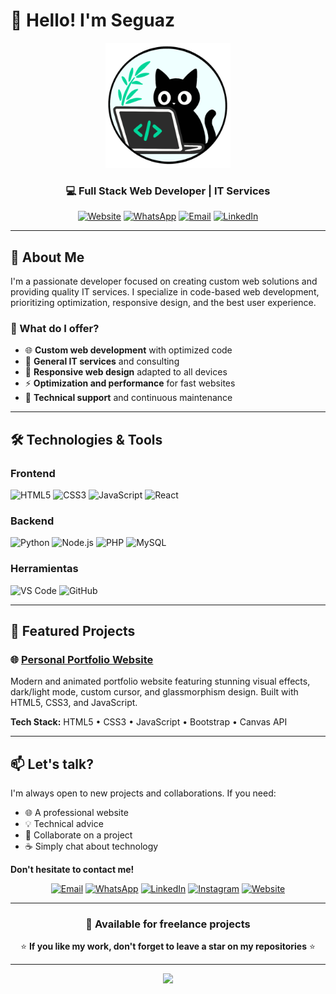 # 👋 Hello! I'm Seguaz

<div align="center">
  
  <!-- logo -->
  <img src="https://github.com/Seguaz/Seguaz/blob/main/assets/logo.png" alt="Logo Seguaz" width="200"/>
  
  ### 💻 Full Stack Web Developer | IT Services
  
  [![Website](https://img.shields.io/badge/Website-4285F4?style=for-the-badge&logo=google-chrome&logoColor=white)](https://seguaz.github.io/seguaz-main/)
  [![WhatsApp](https://img.shields.io/badge/WhatsApp-25D366?style=for-the-badge&logo=whatsapp&logoColor=white)](https://wa.me/34618079862)
  [![Email](https://img.shields.io/badge/Email-D14836?style=for-the-badge&logo=gmail&logoColor=white)](mailto:noeseguaz@gmail.com)
  [![LinkedIn](https://img.shields.io/badge/LinkedIn-0077B5?style=for-the-badge&logo=linkedin&logoColor=white)](https://www.linkedin.com/in/noelia-segura-seguaz-50385b38b/)
  
</div>

---

## 🚀 About Me

I'm a passionate developer focused on creating custom web solutions and providing quality IT services. I specialize in code-based web development, prioritizing optimization, responsive design, and the best user experience.

### 🎯 What do I offer?

- 🌐 **Custom web development** with optimized code
- 💼 **General IT services** and consulting
- 🎨 **Responsive web design** adapted to all devices
- ⚡ **Optimization and performance** for fast websites
- 🔧 **Technical support** and continuous maintenance

---

## 🛠️ Technologies & Tools

### Frontend
![HTML5](https://img.shields.io/badge/HTML5-E34F26?style=for-the-badge&logo=html5&logoColor=white)
![CSS3](https://img.shields.io/badge/CSS3-1572B6?style=for-the-badge&logo=css3&logoColor=white)
![JavaScript](https://img.shields.io/badge/JavaScript-F7DF1E?style=for-the-badge&logo=javascript&logoColor=black)
![React](https://img.shields.io/badge/React-20232A?style=for-the-badge&logo=react&logoColor=61DAFB)

### Backend
![Python](https://img.shields.io/badge/Python-3776AB?style=for-the-badge&logo=python&logoColor=white)
![Node.js](https://img.shields.io/badge/Node.js-43853D?style=for-the-badge&logo=node.js&logoColor=white)
![PHP](https://img.shields.io/badge/PHP-777BB4?style=for-the-badge&logo=php&logoColor=white)
![MySQL](https://img.shields.io/badge/MySQL-00000F?style=for-the-badge&logo=mysql&logoColor=white)

### Herramientas
![VS Code](https://img.shields.io/badge/VS_Code-007ACC?style=for-the-badge&logo=visual-studio-code&logoColor=white)
![GitHub](https://img.shields.io/badge/GitHub-100000?style=for-the-badge&logo=github&logoColor=white)

---

## 🌟 Featured Projects

### 🌐 [Personal Portfolio Website](https://github.com/Seguaz/seguaz-main)
Modern and animated portfolio website featuring stunning visual effects, dark/light mode, custom cursor, and glassmorphism design. Built with HTML5, CSS3, and JavaScript.

**Tech Stack:** HTML5 • CSS3 • JavaScript • Bootstrap • Canvas API

---

## 📫 Let's talk?

I'm always open to new projects and collaborations. If you need:

- 🌐 A professional website
- 💡 Technical advice
- 🤝 Collaborate on a project
- ☕ Simply chat about technology

**Don't hesitate to contact me!**

<div align="center">
  
  [![Email](https://img.shields.io/badge/Email-D14836?style=for-the-badge&logo=gmail&logoColor=white)](mailto:noeseguaz@gmail.com)
  [![WhatsApp](https://img.shields.io/badge/WhatsApp-25D366?style=for-the-badge&logo=whatsapp&logoColor=white)](https://wa.me/34618079862)
  [![LinkedIn](https://img.shields.io/badge/LinkedIn-0077B5?style=for-the-badge&logo=linkedin&logoColor=white)](https://www.linkedin.com/in/noelia-segura-seguaz-50385b38b/)
  [![Instagram](https://img.shields.io/badge/Instagram-E4405F?style=for-the-badge&logo=instagram&logoColor=white)](https://www.instagram.com/seguaz_/)
  [![Website](https://img.shields.io/badge/Website-4285F4?style=for-the-badge&logo=google-chrome&logoColor=white)](https://https://seguaz.github.io/seguaz-main/)
  
</div>

---

<div align="center">
  
  ### 💼 Available for freelance projects
  
  ⭐ **If you like my work, don't forget to leave a star on my repositories** ⭐
  
</div>

---

<div align="center">
  <img src="https://capsule-render.vercel.app/api?type=waving&color=gradient&height=100&section=footer"/>
</div>
